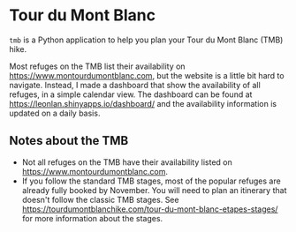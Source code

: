 # Tour du Mont Blanc
`tmb` is a Python application to help you plan your Tour du Mont Blanc (TMB) hike.

Most refuges on the TMB list their availability on https://www.montourdumontblanc.com, but the website is a little bit hard to navigate.
Instead, I made a dashboard that show  the availability of all refuges, in a simple calendar view.
The dashboard can be found at https://leonlan.shinyapps.io/dashboard/ and the availability information is updated on a daily basis.
    
## Notes about the TMB
- Not all refuges on the TMB have their availability listed on https://www.montourdumontblanc.com.
- If you follow the standard TMB stages, most of the popular refuges are already fully booked by November. You will need to plan an itinerary that doesn't follow the classic TMB stages. See https://tourdumontblanchike.com/tour-du-mont-blanc-etapes-stages/ for more information about the stages.
